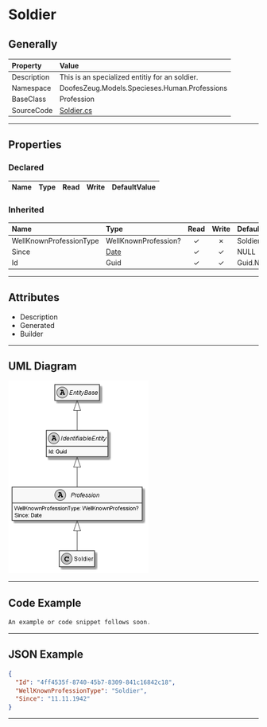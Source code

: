 ﻿# Soldier

## Generally

|Property|Value|
|:-|:-|
|Description|This is an specialized entitiy for an soldier.|
|Namespace|DoofesZeug.Models.Specieses.Human.Professions|
|BaseClass|Profession|
|SourceCode|[Soldier.cs](../../../../DoofesZeug.Library/Src/Models/Specieses/Human/Professions/Soldier.cs)|

---

## Properties

### Declared

|Name|Type|Read|Write|DefaultValue|
|:---|:---|:--:|:---:|:-----------|

### Inherited

|Name|Type|Read|Write|DefaultValue|
|:---|:---|:--:|:---:|:-----------|
|WellKnownProfessionType|WellKnownProfession?|&#x2713;|&#x2717;|Soldier|
|Since|[Date](../../Models/DoofesZeug.Models.DateAndTime/Date.md)|&#x2713;|&#x2713;|NULL|
|Id|Guid|&#x2713;|&#x2713;|Guid.NewGuid()|

---

## Attributes

- Description
- Generated
- Builder

---

## UML Diagram

![Soldier.png](./Soldier.png "Soldier")

---

## Code Example

```cs
An example or code snippet follows soon.
```

---

## JSON Example

```json
{
  "Id": "4ff4535f-8740-45b7-8309-841c16842c18",
  "WellKnownProfessionType": "Soldier",
  "Since": "11.11.1942"
}
```

---

